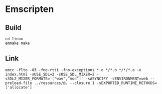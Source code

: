 # Emscripten

## Build

```
cd linux
emmake make
```

## Link

```
emcc -flto -O3 -fno-rtti -fno-exceptions *.o */*.o */*/*.o -o index.html -sUSE_SDL=2 -sUSE_SDL_MIXER=2 -sSDL2_MIXER_FORMATS='["wav","mod"]' -sASYNCIFY -sENVIRONMENT=web --preload-file ../resources/@. --closure 1 -sEXPORTED_RUNTIME_METHODS=['allocate']
```
